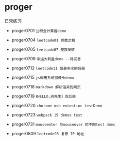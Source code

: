 # proger

日常练习

- proger0701 `公积金计算器demo`

- proger0704 `leetcode01 两数之和`

- proger0705 `leetcode07 整数反转`

- proger0709 `幸运大转盘demo --待完善`

- proger0712 `leetcode11 盛最多水的容器`

- proger0715 `js调用系统摄像头demo`

- proger0718 `markdown 解析渲染到网页`

- proger0719 `《HELLO,树先生》观后感`

- proger0720 `chorome usb extention testDemo`

- proger0723 `webpack 15 demos test`

- proger0731 `mouseenter 与mouseover 的不同test domo`

- proger0809 `leetcode93 复原 IP 地址`
